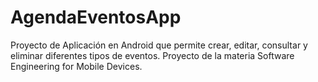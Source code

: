 # AgendaEventosApp
Proyecto de Aplicación en Android que permite crear, editar, consultar y eliminar diferentes tipos de eventos. Proyecto de la materia Software Engineering for Mobile Devices.
